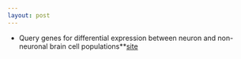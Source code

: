 ```yaml
---
layout: post
---
```


* Query genes for differential expression between neuron and non-neuronal brain cell populations**[site](./shiny/allen_shiny.html)